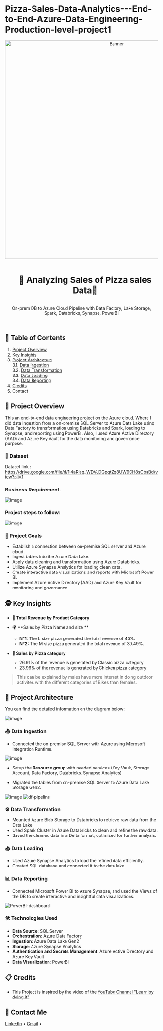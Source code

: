 # Pizza-Sales-Data-Analytics---End-to-End-Azure-Data-Engineering-Production-level-project1
<div align="center">
  <a href="#">
    <img src="https://github.com/zBalachandar/Pizza-Sales-Data-Analytics---End-to-End-Azure-Data-Engineering-Production-level-project1/blob/main/Assets/Power%20BI%20report%20IMG.png" alt="Banner" width="720">
  </a>

  <div id="user-content-toc">
    <ul>
      <summary><h1 style="display: inline-block;">🔧 Analyzing Sales of Pizza sales Data🔌</h1></summary>
    </ul>
  </div>
  
  <p>On-prem DB to Azure Cloud Pipeline with Data Factory, Lake Storage, Spark, Databricks, Synapse, PowerBI</p>
</div>
<br>

## 📝 Table of Contents
1. [Project Overview](#introduction)
2. [Key Insights](#key-insights)
3. [Project Architecture](#project-architecture)  
  3.1. [Data Ingestion](#data-ingestion)  
  3.2. [Data Transformation](#data-transformation)  
  3.3. [Data Loading](#data-loading)  
  3.4. [Data Reporting](#data-reporting)
4. [Credits](#credits)
5. [Contact](#contact)

<a name="introduction"></a>
## 🔬 Project Overview 

This an end-to-end data engineering project on the Azure cloud. Where I did data ingestion from a on-premise SQL Server to Azure Data Lake using Data Factory to transformation using Databricks and Spark, loading to Synapse, and reporting using PowerBI. Also, I used Azure Active Directory (AAD) and Azure Key Vault for the data monitoring and governance purpose. 

### 💾 Dataset
Dataset link : https://drive.google.com/file/d/1i4aRieq_WDVJDGpqtZq8UW9CH8sCbaBd/view?pli=1
### Business Requirement.
![image](https://github.com/zBalachandar/Pizza-Sales-Data-Analytics---End-to-End-Azure-Data-Engineering-Production-level-project1/blob/fc1248ff92a79364c7dad272c407c60942d252ae/Assets/Business%20requirement.jpg)

### Project steps to follow: 
![image](https://github.com/zBalachandar/Pizza-Sales-Data-Analytics---End-to-End-Azure-Data-Engineering-Production-level-project1/blob/fc1248ff92a79364c7dad272c407c60942d252ae/Assets/Steps.jpg)
### 🎯 Project Goals

- Establish a connection between on-premise SQL server and Azure cloud.
- Ingest tables into the Azure Data Lake.
- Apply data cleaning and transformation using Azure Databricks.
- Utilize Azure Synapse Analytics for loading clean data.
- Create interactive data visualizations and reports with Microsoft Power BI.
- Implement Azure Active Directory (AAD) and Azure Key Vault for monitoring and governance.


<a name="key-insights"></a>
## 🕵️ Key Insights

- 💸 **Total Revenue by Product Category**
 
- 🌍 **Sales by Pizza Name and size **
  - **N°1:** The L size pizza generated the total revenue of 45%.
  - **N°2:** The M size pizza generated the total revenue of 30.49%.

- 🚻 **Sales by Pizza category**
  - 26.91% of the revenue is generated by Classic pizza category
  - 23.96% of the revenue is generated by  Chicken pizza category

> This can be explained by males have more interest in doing outdoor activites with the different categories of Bikes than females.

<a name="project-architecture"></a>
## 📝 Project Architecture

You can find the detailed information on the diagram below:

![image](https://github.com/zBalachandar/Pizza-Sales-Data-Analytics---End-to-End-Azure-Data-Engineering-Production-level-project1/blob/e654d77b8eba8d60bc63aadd49832b0eefb9b910/Assets/Project%20Architecture-%20Sales%20data%20analytics.jpg)

<a name="data-ingestion"></a>
### 📤 Data Ingestion
- Connected the on-premise SQL Server with Azure using Microsoft Integration Runtime.

![image](https://github.com/Hamagistral/Azure-AW/assets/66017329/b57debac-28c2-4928-8640-676643e0177c)

- Setup the **Resource group** with needed services (Key Vault, Storage Account, Data Factory, Databricks, Synapse Analytics)


- Migrated the tables from on-premise SQL Server to Azure Data Lake Storage Gen2.

![image](https://github.com/Hamagistral/Azure-AW/assets/66017329/2b9855a9-9ad7-4ac3-8076-70762ef0f3bc)
![df-pipeline](https://github.com/Hamagistral/Azure-AW/assets/66017329/21ed74aa-8bf4-46c5-952c-4dc9f14dc9fb)

<a name="data-transformation"></a>
### ⚙️ Data Transformation
- Mounted Azure Blob Storage to Databricks to retrieve raw data from the Data Lake.
- Used Spark Cluster in Azure Databricks to clean and refine the raw data.
- Saved the cleaned data in a Delta format; optimized for further analysis.

<a name="data-loading"></a>
### 📥 Data Loading
- Used Azure Synapse Analytics to load the refined data efficiently.
- Created SQL database and connected it to the data lake.

<a name="data-reporting"></a>
### 📊 Data Reporting
- Connected Microsoft Power BI to Azure Synapse, and used the Views of the DB to create interactive and insightful data visualizations.

![PowerBI-dashboard](https://github.com/zBalachandar/Pizza-Sales-Data-Analytics---End-to-End-Azure-Data-Engineering-Production-level-project1/blob/e654d77b8eba8d60bc63aadd49832b0eefb9b910/Assets/Power%20BI%20report%20img%20Report%20with%20features.png)

### 🛠️ Technologies Used

- **Data Source**: SQL Server
- **Orchestration**: Azure Data Factory
- **Ingestion**: Azure Data Lake Gen2
- **Storage**: Azure Synapse Analytics
- **Authentication and Secrets Management**: Azure Active Directory and Azure Key Vault
- **Data Visualization**: PowerBI

<a name="credits"></a>
## 📋 Credits

- This Project is inspired by the video of the [YouTube Channel "Learn by doing it"](https://www.youtube.com/watch?v=pMqnvXgPKlI&list=PLOlK8ytA0MghGmAAT8W2u7VYmICdzeU5t&index=1&t=96s)  

<a name="contact"></a>
## 📨 Contact Me

[LinkedIn](https://www.linkedin.com/in/balachandars2022/) •
[Gmail](balachandar2014elu@gmail.com)  •
